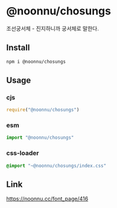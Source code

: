 # @noonnu/chosungs
조선궁서체 - 진지하니까 궁서체로 말한다.

## Install
```sh
npm i @noonnu/chosungs
```
## Usage
### cjs
```js
require("@noonnu/chosungs")
```
### esm
```js
import "@noonnu/chosungs"
```
### css-loader
```css
@import "~@noonnu/chosungs/index.css"
```

## Link
https://noonnu.cc/font_page/416
